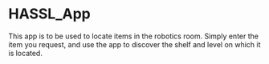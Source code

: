 # HASSL_App
This app is to be used to locate items in the robotics room. Simply enter the item you request, and use the app to discover the shelf and level on which it is located. 
